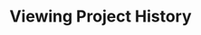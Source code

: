 ---
layout: module
leadingpath: ../
title: Viewing Project History
pre-requisites: CONT-CLI-12_Merging-changes
learning-objective: Discover commands for viewing the history of your project.
screens:
  - video-slide:
      title: Viewing Project History
      video: https://www.youtube.com/watch?v=r5C6yXNaSGo
      video-script:
        - do: "Type `git pull origin`"
          say: "Now that everyone has merged and pushed their changes to the remote, let's pull those changes back to our local copy. We can do this with git pull."
        - do: "Type `git log`"
          say: "We have made a few commits, let's take a look at our project history. Git log is the most basic command. It provides a list of all of the commits made on our branch with the most recent commit first."
        - do: "Press `q`"
          say: "You can press the up or down arrows or press enter to view additional log entries. Type q to quit viewing the log and return to the command prompt."
        - do: "Type `git log --oneline`"
          say: "Git log has a great deal of information, but it is a little verbose. If you would like to see a condensed version, add the --oneline option."
        - do: "Type `git log --oneline --graph`"
          say: "The log command has many options and you can actually string them together to create a view that is most helpful for your situation. For example, you can add an ASCII graph of the branch and merge history of our project by adding the option --graph."
        - do: "Type `git log --oneline --graph --decorate`"
          say: "If you would like more information about the branches and where HEAD is located, you can add the --decorate option."
        - do: "Type `git log --oneline --graph --decorate --all`"
          say: "If you also want to include un-merged branches, you should add the option --all."
        - do: "Type `git log --stat`"
          say: "If you would like to see which files were involved in each commit, use the --stat option."
        - do: "Type `git log --patch`"
          say: "And if you would like to see the actual changes that were made, use --patch."
      production-notes:
  - lab:
      title: Viewing Project History
      id: CONT-CLI-13-lab-01
      presenter-script:
        - Take some time to explore the git log options.
      steps:
        - description: "View `git log` on your copy of the repository."
          id: CONT-CLI-13-log-simple
        - description: "View `git log --oneline` on your copy of the repository."
          id: CONT-CLI-13-log-oneline
        - description: "View `git log --oneline --graph --decorate --all` on your copy of the repository."
          id: CONT-CLI-13-log-complex
additional-labs:
additional-questions:
resources:
  - title: "Video: GitHub & Git Foundations - Log"
    url: https://youtu.be/Ew8HQsFyVHo

---
